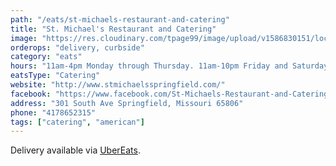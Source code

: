 ```yaml
---
path: "/eats/st-michaels-restaurant-and-catering"
title: "St. Michael's Restaurant and Catering"
image: "https://res.cloudinary.com/tpage99/image/upload/v1586830151/local417eats/local417eatslogo.png"
orderops: "delivery, curbside"
category: "eats"
hours: "11am-4pm Monday through Thursday. 11am-10pm Friday and Saturday"
eatsType: "Catering"
website: "http://www.stmichaelsspringfield.com/"
facebook: "https://www.facebook.com/St-Michaels-Restaurant-and-Catering-114730261955718"
address: "301 South Ave Springfield, Missouri 65806"
phone: "4178652315"
tags: ["catering", "american"]
---
```


Delivery available via [UberEats](https://www.ubereats.com/springfield-mo/food-delivery/st-michaels-restaurant-and-catering/yWf_NBL3QSGCdPXswkBYIQ). 